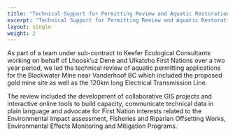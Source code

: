 ```yaml
---
title: "Technical Support for Permitting Review and Aquatic Restoration"
excerpt: "Technical Support for Permitting Review and Aquatic Restoration"
layout: single
weight: 2
---
```


As part of a team under sub-contract to Keefer Ecological Consultants working on behalf of Lhoosk’uz Dene and Ulkatcho First Nations over a two year period, we led the technical review of aquatic permitting applications for the Blackwater Mine near Vanderhoof BC which included the proposed gold mine site as well as the 120km long Electrical Transmission Line.

The review included the development of collaborative GIS projects and interactive online tools to build capacity, communicate technical data in plain language and advocate for First Nation interests related to the Environmental Impact assessment, Fisheries and Riparian Offsetting Works, Environmental Effects Monitoring and Mitigation Programs.



